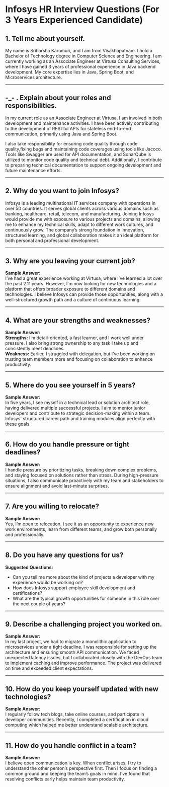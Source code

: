# Infosys HR Interview Questions (For 3 Years Experienced Candidate)

## 1. Tell me about yourself.
  
My name is Sriharsha Karumuri, and I am from Visakhapatnam. I hold a Bachelor of Technology degree in Computer Science and Engineering. I am currently working as an Associate Engineer at Virtusa Consulting Services, where I have gained 3 years of professional experience in Java backend development. My core expertise lies in Java, Spring Boot, and Microservices architecture.

---

## -_- . Explain about your roles and responsibilities.
In my current role as an Associate Engineer at Virtusa, I am involved in both development and maintenance activities. I have been actively contributing to the development of RESTful APIs for stateless end-to-end communication, primarily using Java and Spring Boot.

I also take responsibility for ensuring code quality through code quality,fixing bugs and maintaining code coverages using tools like Jacoco. Tools like Swagger are used for API documentation, and SonarQube is utilized to monitor code quality and technical debt. Additionally, I contribute to preparing technical documentation to support ongoing development and future maintenance efforts.

---

## 2. Why do you want to join Infosys?

Infosys is a leading multinational IT services company with operations in over 50 countries. It serves global clients across various domains such as banking, healthcare, retail, telecom, and manufacturing. Joining Infosys would provide me with exposure to various projects and domains, allowing me to enhance my technical skills, adapt to different work cultures, and continuously grow. The company’s strong foundation in innovation, structured learning, and global collaboration makes it an ideal platform for both personal and professional development.

---

## 3. Why are you leaving your current job?
**Sample Answer:**  
I’ve had a great experience working at Virtusa, where I’ve learned a lot over the past 2.11 years. However, I’m now looking for new technologies and a platform that offers broader exposure to different domains and technologies. I believe Infosys can provide those opportunities, along with a well-structured growth path and a culture of continuous learning.

---

## 4. What are your strengths and weaknesses?
**Sample Answer:**  
**Strengths:** I’m detail-oriented, a fast learner, and I work well under pressure. I also bring strong ownership to any task I take up and consistently meet deadlines.  
**Weakness:** Earlier, I struggled with delegation, but I’ve been working on trusting team members more and focusing on collaboration to enhance productivity.

---

## 5. Where do you see yourself in 5 years?
**Sample Answer:**  
In five years, I see myself in a technical lead or solution architect role, having delivered multiple successful projects. I aim to mentor junior developers and contribute to strategic decision-making within a team. Infosys' structured career path and training modules align perfectly with these goals.

---

## 6. How do you handle pressure or tight deadlines?
**Sample Answer:**  
I handle pressure by prioritizing tasks, breaking down complex problems, and staying focused on solutions rather than stress. During high-pressure situations, I also communicate proactively with my team and stakeholders to ensure alignment and avoid last-minute surprises.

---

## 7. Are you willing to relocate?
**Sample Answer:**  
Yes, I’m open to relocation. I see it as an opportunity to experience new work environments, learn from different teams, and grow both personally and professionally.

---

## 8. Do you have any questions for us?
**Suggested Questions:**
- Can you tell me more about the kind of projects a developer with my experience would be working on?
- How does Infosys support employee skill development and certifications?
- What are the typical growth opportunities for someone in this role over the next couple of years?

---

## 9. Describe a challenging project you worked on.
**Sample Answer:**  
In my last project, we had to migrate a monolithic application to microservices under a tight deadline. I was responsible for setting up the architecture and ensuring smooth API communication. We faced unexpected latency issues, but I collaborated closely with the DevOps team to implement caching and improve performance. The project was delivered on time and exceeded client expectations.

---

## 10. How do you keep yourself updated with new technologies?
**Sample Answer:**  
I regularly follow tech blogs, take online courses, and participate in developer communities. Recently, I completed a certification in cloud computing which helped me better understand scalable architecture.

---

## 11. How do you handle conflict in a team?
**Sample Answer:**  
I believe open communication is key. When conflict arises, I try to understand the other person’s perspective first. Then I focus on finding a common ground and keeping the team’s goals in mind. I’ve found that resolving conflicts early helps maintain team productivity.

